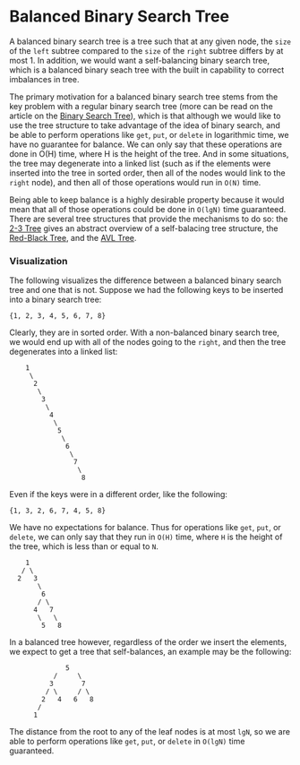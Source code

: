 # Balanced Binary Search Tree

A balanced binary search tree is a tree such that at any given node, the `size` of the `left` 
subtree compared to the `size` of the `right` subtree differs by at most 1. In addition, we would 
want a self-balancing binary search tree, which is a balanced binary seach tree with the built in 
capability to correct imbalances in tree.

The primary motivation for a balanced binary search tree stems from the key problem with a regular 
binary search tree (more can be read on the article on the 
[Binary Search Tree](/categories/data-structures/trees/binary-search-tree)), which is that although 
we would like to use the tree structure to take advantage of the idea of binary search, and be able 
to perform operations like `get`, `put`, or `delete` in logarithmic time, we have no guarantee for 
balance. We can only say that these operations are done in O(H) time, where H is the height of the 
tree. And in some situations, the tree may degenerate into a linked list (such as if the elements 
were inserted into the tree in sorted order, then all of the nodes would link to the `right` node), 
and then all of those operations would run in `O(N)` time.

Being able to keep balance is a highly desirable property because it would mean that all of those 
operations could be done in `O(lgN)` time guaranteed. There are several tree structures that provide 
the mechanisms to do so: the [2-3 Tree](/categories/data-structures/trees/2-3-tree) gives an 
abstract overview of a self-balacing tree structure, the 
[Red-Black Tree](/categories/data-structures/trees/red-black-tree), and the 
[AVL Tree](/categories/data-structures/trees/avl-tree).

### Visualization

The following visualizes the difference between a balanced binary search tree and one that is not. 
Suppose we had the following keys to be inserted into a binary search tree:

```
{1, 2, 3, 4, 5, 6, 7, 8}
```

Clearly, they are in sorted order. With a non-balanced binary search tree, we  would end up with 
all of the nodes going to the `right`, and then the tree degenerates into a linked list:

```
    1
     \
      2
       \
        3
         \
          4
           \
            5
             \
              6
               \ 
                7
                 \
                  8
```

Even if the keys were in a different order, like the following:

```
{1, 3, 2, 6, 7, 4, 5, 8}
```

We have no expectations for balance. Thus for operations like `get`, `put`, or `delete`, we can only 
say that they run in `O(H)` time, where `H` is the height of the tree, which is less than or equal to
`N`.

```
    1
   / \
  2   3
       \
        6
       / \ 
      4   7
       \   \
        5   8
```

In a balanced tree however, regardless of the order we insert the elements, we expect to get a tree 
that self-balances, an example may be the following:

```
              5
           /     \
          3       7
         / \     / \   
        2   4   6   8
       /
      1
```

The distance from the root to any of the leaf nodes is at most `lgN`, so we are able to perform 
operations like `get`, `put`, or `delete` in `O(lgN)` time guaranteed.
